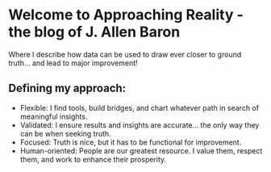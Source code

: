 # Welcome to Approaching Reality - the blog of J. Allen Baron

Where I describe how data can be used to draw ever closer to ground truth... and lead to major improvement!


## Defining my approach:

- Flexible: I find tools, build bridges, and chart whatever path in search of meaningful insights.
- Validated: I ensure results and insights are accurate... the only way they can be when seeking truth.
- Focused: Truth is nice, but it has to be functional for improvement.
- Human-oriented: People are our greatest resource. I value them, respect them, and work to enhance their prosperity.
